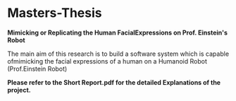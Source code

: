 # Masters-Thesis

**Mimicking or Replicating the Human FacialExpressions on Prof. Einstein's Robot**

The main aim of this research is to build a software system which is capable ofmimicking the facial expressions of a human on a Humanoid Robot (Prof.Einstein Robot)

**Please refer to the Short Report.pdf for the detailed Explanations of the project.**
